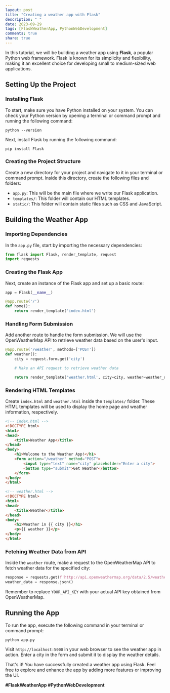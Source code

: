 ```yaml
---
layout: post
title: "Creating a weather app with Flask"
description: " "
date: 2023-09-29
tags: [FlaskWeatherApp, PythonWebDevelopment]
comments: true
share: true
---
```


In this tutorial, we will be building a weather app using **Flask**, a popular Python web framework. Flask is known for its simplicity and flexibility, making it an excellent choice for developing small to medium-sized web applications.

## Setting Up the Project

### Installing Flask
To start, make sure you have Python installed on your system. You can check your Python version by opening a terminal or command prompt and running the following command:

`python --version`

Next, install Flask by running the following command:

`pip install Flask`

### Creating the Project Structure
Create a new directory for your project and navigate to it in your terminal or command prompt. Inside this directory, create the following files and folders:

- `app.py`: This will be the main file where we write our Flask application.
- `templates/`: This folder will contain our HTML templates.
- `static/`: This folder will contain static files such as CSS and JavaScript.

## Building the Weather App

### Importing Dependencies
In the `app.py` file, start by importing the necessary dependencies:

```python
from flask import Flask, render_template, request
import requests
```

### Creating the Flask App
Next, create an instance of the Flask app and set up a basic route:

```python
app = Flask(__name__)

@app.route('/')
def home():
    return render_template('index.html')
```

### Handling Form Submission
Add another route to handle the form submission. We will use the OpenWeatherMap API to retrieve weather data based on the user's input.

```python
@app.route('/weather', methods=['POST'])
def weather():
    city = request.form.get('city')

    # Make an API request to retrieve weather data

    return render_template('weather.html', city=city, weather=weather_data)
```

### Rendering HTML Templates
Create `index.html` and `weather.html` inside the `templates/` folder. These HTML templates will be used to display the home page and weather information, respectively.

```html
<!-- index.html -->
<!DOCTYPE html>
<html>
<head>
    <title>Weather App</title>
</head>
<body>
    <h1>Welcome to the Weather App!</h1>
    <form action="/weather" method="POST">
        <input type="text" name="city" placeholder="Enter a city">
        <button type="submit">Get Weather</button>
    </form>
</body>
</html>

<!-- weather.html -->
<!DOCTYPE html>
<html>
<head>
    <title>Weather</title>
</head>
<body>
    <h1>Weather in {{ city }}</h1>
    <p>{{ weather }}</p>
</body>
</html>
```

### Fetching Weather Data from API
Inside the `weather` route, make a request to the OpenWeatherMap API to fetch weather data for the specified city:

```python
response = requests.get(f'http://api.openweathermap.org/data/2.5/weather?q={city}&appid=YOUR_API_KEY')
weather_data = response.json()
```

Remember to replace `YOUR_API_KEY` with your actual API key obtained from OpenWeatherMap.

## Running the App

To run the app, execute the following command in your terminal or command prompt:

`python app.py`

Visit `http://localhost:5000` in your web browser to see the weather app in action. Enter a city in the form and submit it to display the weather details.

That's it! You have successfully created a weather app using Flask. Feel free to explore and enhance the app by adding more features or improving the UI.

**#FlaskWeatherApp #PythonWebDevelopment**